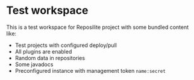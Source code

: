# Test workspace

This is a test workspace for Reposilite project with some bundled content like:

* Test projects with configured deploy/pull
* All plugins are enabled
* Random data in repositories
* Some javadocs
* Preconfigured instance with management token `name:secret`

